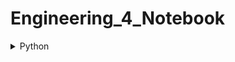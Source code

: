 # Engineering_4_Notebook

 <details><summary>Python</summary>

<details><summary>Calculator</summary>
  
### Calculator

### Assignment Description

In this assignment we were tasked with creating a program that can succsessfully solve simple math problems like a calculator.  In fact, I'm pretty sure I created a calculator. 

### Evidence 

```python3
 
 def doMath(a,b,c):
   #do the actual calc here and return
    if c == 1:
        return str(a + b)
    if c == 2:
        return str(a - b)
    if c == 3:
        return str(a * b)
    if c == 4:
        return str(a / b)
    if c == 5: 
        return str(a % b)
        
     
     

a = int(input("type first"))
b = int(input("type second"))
        
        
print("Sum:\t\t" + doMath(a,b,1))
print("Difference:\t" + doMath(a,b,2))
print("Product:\t" + doMath(a,b,3))
print("Quotient:\t" + doMath(a,b,4))
print("Modulo:\t\t" + doMath(a,b,5))

```

### Reflection

This assignment gave me a rude awakening that I probably should have payed more attention in online schooling last year, relearning basic things such as what a function is comes to mind (a function being a "named section of code that performs a specific task").  In hindsight it was rather easy as the "DoMath" function was doing most of the heavy lifting. however, DoMath was both our geatest asset, but our greatest hinderance, as the catch of the assignment was to create the entire calculator using ONLY the DoMath function.
 ``` 
 
</details>


<details><summary>Quadratic Calculator</summary>
  
### Quadratic Calculator

### Assignment Description

in this assingment we were tasked with creating a quadratic calculator in python.  the user types in A,B, and C and the calculator finds all the possible answers.

### Evidence 

```python3
  import math
a=float(input("Enter the coefficient a ")) # type in coefficient a
b=float(input("Enter the coefficient b ")) # type in coefficient b
c=float(input("Enter the coefficient c ")) # type in coefficient c
d=b*b-4*a*c;

if d>0:
 r1 = (-b + math.sqrt(d)) / (2 * a) # show answer
 r2 = (-b - math.sqrt(d)) / (2 * a)
 print("Roots are real and unequal ",r1, " and ",r2) # if roots are real and unequal
elif d==0:
 r1=-b/(2*a)
 print("Roots are real and equal ",r1) # if roots are real
else:
 print("No real roots ") # if there's no roots
```

### Reflection

similar to the first calculator assignment, I had to go through a small period of grieving for my short attention span in online school, and finally admit to myself that im not only python stunted, but as well as mathmatically stunted.  In order for me to successfully do this assignment I had to essentually relearn what "quadratic" means.  my advice for this assignment:  ASK QUESTIONS!  if you dont understand something get some clarity on the matter.

  </details>
  
  <details><summary>Hangman(MSP)</summary>
  
  I TOTALLY did this assignment (SARCASM).  this project was pretty complicated, which is why I TOTALLY did it (SARCASM).  We had to make a game of hangman entirly localized within python,  this had many hurdles I didnt cross,  making the hangman, analizing every character, and displaying the hangman, word, and missed charcters to name a few.
 the program should work as follows;  the game diplays "player 1, enter your word."  player one enters their word, and then proptly leaves as they dont do anything else.  THE PROGRAM MUST DELETE THE WORD BEFORE PLAYER 2 CAN SEE IT!  than the program shows the following graphic.
  
  ![image](https://user-images.githubusercontent.com/57536671/139086477-047ff8b4-bbe0-43aa-aecc-f305f6a547a0.png)
  
  if player 2 guesses a wrong charecter than an additinal body part should appear on jeremy (his name) and if are a spicy boy, than a list of missed charcter should appear. like so:
  
  ![image](https://user-images.githubusercontent.com/57536671/139086513-02f2a4e8-f0c8-4cac-9e4e-319e47dafeb7.png)

  
  the miller man has graciously given me these images
  </details>
  
 <details><summary>RPi GPIO Pin introduction</summary>
   
   In this assignment we were tasked with making two LED lights switch on and off after eachother.  We had to write and run the code entirly within a raspberry pi.  I went through about three PI's desperatley trying to get github, Python, and the T-cobbler to work.  Normally i struggle the most with getting the code itself to work, but the simple function of this assignment made it so i didnt have to spend more than half an hour on it.  the challenge most certainly lay in getting the hardware to work.
   
   ```python3
import RPi.GPIO as GPIO 
from time import sleep
GPIO.setmode(GPIO.BCM) #this sets my pin numbering scheme as the BCM numbering scheme
# Variable for the GPIO pin number  
LED_pin_Red = 20
LED_pin_Green = 21
# Tell the Pi we are using the breakout board pin numbering
GPIO.setmode(GPIO.BCM)
 
# Set up the GPIO pin for output
GPIO.setup(LED_pin_Red, GPIO.OUT)
GPIO.setup(LED_pin_Green, GPIO.OUT)
# Loop to blink our led
while True:
        GPIO.output(LED_pin_Red, GPIO.HIGH)  
        GPIO.output(LED_pin_Green, GPIO.LOW) 
        sleep(.5)
        GPIO.output(LED_pin_Red, GPIO.LOW)
        GPIO.output(LED_pin_Green, GPIO.HIGH)
        sleep(.5)
  ```
   
   ## wiring
   ![image](https://github.com/cheins48/Engineering_4_Notebook/blob/main/20211207_095841.jpg?raw=true)
   </details>
 
  <details><summary>Shutdown Button</summary>
   
   
   this assignment was easy because miller man did it for me.  basically we had to make a button that safely shuts down our Raspberry PI without having to type the command "sudo shutdown -h now." unfortunatley i have been struggling for weeks with connecting to github, why? the only logical explanation is that github has gained sentiance like the termainator and has made it their soul goal to not work no matter what computor, SD card, PI.
   ```python3
   # safe_restart_shutdown_interrupt_Pi.py
#
# Raspberry Pi Safe Restart and Shutdown Python Script
# WRITTEN BY: Matthew Miller @ CHS
# MODIFIED: 11/30/2021
# DESCRIPTION: This python script uses a button to safely
# reboot/shutdown your RPi. A momentary press reboots the pi,
# holding the button shuts the RPi down. 
#
# Based on code from the following tutorial:
#https://learn.sparkfun.com/tutorials/
#raspberry-pi-safe-reboot-and-shutdown-button/all
#-------------------------------------------------
import time
import RPi.GPIO as GPIO 
# Pin definition
reset_shutdown_pin = 26
# Suppress warnings
GPIO.setwarnings(False)
# Use "GPIO" pin numbering
GPIO.setmode(GPIO.BCM)
# Use built-in pullup resistor so the pin is not floating
GPIO.setup(reset_shutdown_pin, GPIO.IN, pull_up_down=GPIO.PUD_UP)
# modular function to restart Pi
def restart():
    print("restarting Pi")
    command = "/usr/bin/sudo /sbin/shutdown -r now"
    import subprocess
    process = subprocess.Popen(command.split(), stdout=subprocess.PIPE)
    output = process.communicate()[0]
    print(output)
# modular function to shutdown Pi
def shut_down():
    print("shutting down")
    command = "/usr/bin/sudo /sbin/shutdown -h now"
    import subprocess
    process = subprocess.Popen(command.split(), stdout=subprocess.PIPE)
    output = process.communicate()[0]
    print(output)
while True:
    #short delay, to reduce computational requirements
    time.sleep(0.5)
    # wait for a button press with switch debounce
    channel = GPIO.wait_for_edge(reset_shutdown_pin, GPIO.FALLING, bouncetime=200)
    if channel is None:
        print('Timeout occurred')
    else:
        print('Edge detected on channel', channel)
        # For troubleshooting, uncomment this line
        #print('GPIO state is = ', GPIO.input(reset_shutdown_pin))
        counter = 0
        while GPIO.input(reset_shutdown_pin) == False:
            # For troubleshooting, uncomment this line to view the counter
            #print(counter)
            counter += 1
            time.sleep(0.5)
            # long button press
            if counter > 4:
                shut_down()
        #if short button press, restart!
        restart()
   
   ```
 </details>

 <details><summary>GPIOpinI2</summary>

  the hardest part of this assignment was comprehending what exactly an accelerometerr is doing.  originally i thought that it knows where it is and thats what the XYZ outputs were, but its actually measuring where its going in using a tiny spring.  once I comprehended that I went to the interwebs as well as the amazing hnovacs eng4 notebook to see what code I needed to take from the Adafruit_Python_SSD1306 folder.
  
     ![image](https://github.com/cheins48/Engineering_4_Notebook/blob/main/20211207_095841.jpg?raw=true)
   </details>
   ```python3
  # GPIO Pins -I2C (ENGR4) Conrad Heins Used Harriet Novacs Code as a 
# reference

import time

import Adafruit_GPIO.SPI as SPI
import Adafruit_SSD1306
import Adafruit_LSM303
from PIL import Image
from PIL import ImageDraw
from PIL import ImageFont

# Raspberry Pi pin configuration:
RST = 24
# Note the following are only used with SPI:
DC = 23
SPI_PORT = 0
SPI_DEVICE = 0

# Create a LSM303 instance.
lsm303 = Adafruit_LSM303.LSM303()
disp = Adafruit_SSD1306.SSD1306_128_32(rst=RST, i2c_address=0x3d)

# Initialize library.
disp.begin()
# Clear display.
disp.clear()
disp.display()
# Create blank image for drawing.
# Make sure to create image with mode '1' for 1-bit color.
width = disp.width
height = disp.height
image = Image.new('1', (width, height))
draw = ImageDraw.Draw(image)
font = ImageFont.load_default()
while True:
    draw.rectangle((0,0,width,height), outline=0, fill=0)
      # Read the X, Y, Z axis acceleration values and print them.
    accel, mag = lsm303.read()
    # Grab the X, Y, Z components from the reading and print them out.
    accel_x, accel_y, accel_z = accel
    mag_x, mag_y, mag_z = mag
    print('Accel X={0}, Accel Y={1}, Accel Z={2}, Mag X={3}, Mag Y={4}, Mag Z={5}'.format(
          accel_x, accel_y, accel_z, mag_x, mag_y, mag_z))
    draw.text((0, 0),    ("x: " + str(accel_x)),  font=font, fill=255)
    draw.text((0, 10),   ("y: " + str(accel_y)),  font=font, fill=255)
   # t = img_value_axis.rotate(90, expand=1)
    draw.text((0, 20),   ("z: " + str(accel_z)),  font=font, fill=255)
   # t = img_value_axis.rotate(45, expand=1)
    disp.image(image)
    disp.display()
    time.sleep(0.1)
  
   ```
  
  
  
  </details> 
</details>   
     
  <details><summary>CAD</summary>
    
   
  <details><summary>Skamtbord</summary>
  
  In this assignment we were tasked with creating a stakeboard from the instructions of a virtual dr. shields.  I never felt too challenged with this skateboard as we had really in depth intructiuons from our cyberghost friend. it was rather relaxing, a similar experience to building a lego set. 
  
  ![image](https://user-images.githubusercontent.com/57536671/139074585-23d387d7-4d63-4781-bdf5-32b7a2788c5e.png)
  
  The deck was a pretty easy section of this build.  the process of bending the stairboard consited of splitting a face into two and then using the "move face" function was very interesting, i can definitly see myself using that technique again.
  
![image](https://user-images.githubusercontent.com/57536671/139075293-0b2add71-814f-4dfe-8459-2f2e1cdc0550.png)

  the trucks were the most fun to make.  the process of entirely remodeling the trucks was pretty fun.
  
![image](https://user-images.githubusercontent.com/57536671/139075344-a6c4f639-0d57-4cf3-95e9-8cd14174a958.png)
  
  by the time I got to the wheels I started to get a little board, so I went on a journey making my own skate company named "indestructable" and wanted to put the name on the wheels.  the issue I ran into was fgetting the text to be in a circular pattern, so I learned how to import a text editing tool from the onshape public library called "surface text." I had never realized before doing this how usful these tools that other people made in onshape can be, I really felt that my skill grew after making indestructable. 

</details>
<details><summary>Lemgo</summary>
 
 This assignment was far from hard, but it was certainly tedious, as i type this i feel my braincelss disintegrating.  i learned about configurations, which is something i wish i knew for the swing arm assignment.  the ability to create multiple variants of one part is a powerful tool that im certainly going to use again.
![image](https://user-images.githubusercontent.com/57536671/141320017-63348ec0-3761-410c-a2e1-e55c6741cb44.png)
</details>

 </details>
